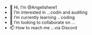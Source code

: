 - 👋 Hi, I’m @Angelishere1
- 👀 I’m interested in ...codin and auditing 
- 🌱 I’m currently learning .. coding 
- 💞️ I’m looking to collaborate on ...
- 📫 How to reach me ...via Discord 

<!---
Angelishere1/Angelishere1 is a ✨ special ✨ repository because its `README.md` (this file) appears on your GitHub profile.
You can click the Preview link to take a look at your changes.
--->
